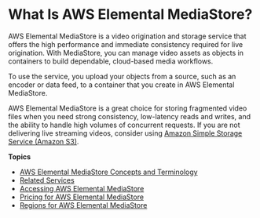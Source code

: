# What Is AWS Elemental MediaStore?<a name="what-is"></a>

AWS Elemental MediaStore is a video origination and storage service that offers the high performance and immediate consistency required for live origination\. With MediaStore, you can manage video assets as objects in containers to build dependable, cloud\-based media workflows\.

To use the service, you upload your objects from a source, such as an encoder or data feed, to a container that you create in AWS Elemental MediaStore\.

AWS Elemental MediaStore is a great choice for storing fragmented video files when you need strong consistency, low\-latency reads and writes, and the ability to handle high volumes of concurrent requests\. If you are not delivering live streaming videos, consider using [Amazon Simple Storage Service \(Amazon S3\)](http://docs.aws.amazon.com/AmazonS3/latest/user-guide/)\.

**Topics**
+ [AWS Elemental MediaStore Concepts and Terminology](what-is-concepts.md)
+ [Related Services](what-is-related-services.md)
+ [Accessing AWS Elemental MediaStore](what-is-accessing.md)
+ [Pricing for AWS Elemental MediaStore](what-is-pricing.md)
+ [Regions for AWS Elemental MediaStore](what-is-regions.md)